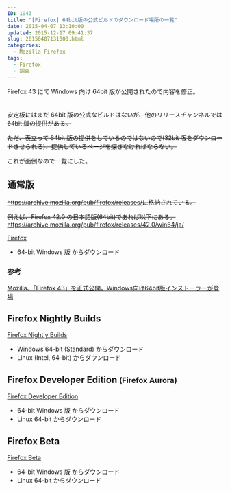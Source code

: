 ```yaml
---
ID: 1943
title: "[Firefox] 64bit版の公式ビルドのダウンロード場所の一覧"
date: 2015-04-07 13:10:00
updated: 2015-12-17 09:41:37
slug: 20150407131000.html
categories:
  - Mozilla Firefox
tags:
  - Firefox
  - 調査
---
```


Firefox 43 にて Windows 向け 64bit 版が公開されたので内容を修正。<span style="color:transparent">(この記事も役割を終えた)</span>

<s>安定板にはまだ 64bit 版の公式なビルドはないが、他のリリースチャンネルでは 64bit 版の提供がある。</s>

<s>ただ、表立って 64bit 版の提供をしているのではないので(32bit 版をダウンロードさせられる)、提供しているページを探さなければならない。</s>

これが面倒なので一覧にした。

<!--more-->
<h2>通常版</h2>
<s><a href="https://archive.mozilla.org/pub/firefox/releases/">https://archive.mozilla.org/pub/firefox/releases/</a>に格納されている。</s>

<s>例えば、Firefox 42.0 の日本語版(64bit)であれば以下にある。
<a href="https://archive.mozilla.org/pub/firefox/releases/42.0/win64/ja/">https://archive.mozilla.org/pub/firefox/releases/42.0/win64/ja/</a></s>

<a href="https://www.mozilla.org/ja/firefox/all/?q=Japanese,%20%E6%97%A5%E6%9C%AC%E8%AA%9E">Firefox</a>

<ul>
<li>64-bit Windows 版 からダウンロード</li>
</ul>

<h3>参考</h3>
<a href="http://www.forest.impress.co.jp/docs/news/20151216_735629.html">Mozilla、「Firefox 43」を正式公開。Windows向け64bit版インストーラーが登場 </a>

<h2>Firefox Nightly Builds</h2>
<a href="https://nightly.mozilla.org/">Firefox Nightly Builds</a>
<ul>
<li>Windows 64-bit (Standard) からダウンロード</li>
<li>Linux (Intel, 64-bit) からダウンロード</li>
</ul>

<h2>Firefox Developer Edition <small>(Firefox Aurora)</small></h2>
<a href="https://www.mozilla.org/ja/firefox/developer/all/?q=Japanese,%20%E6%97%A5%E6%9C%AC%E8%AA%9E">Firefox Developer Edition</a>
<ul>
<li>64-bit Windows 版 からダウンロード</li>
<li>Linux 64-bit からダウンロード</li>
</ul>

<h2>Firefox Beta</h2>
<a href="https://www.mozilla.org/ja/firefox/beta/all/?q=Japanese,%20%E6%97%A5%E6%9C%AC%E8%AA%9E">Firefox Beta</a>
<ul>
<li>64-bit Windows 版 からダウンロード</li>
<li>Linux 64-bit からダウンロード</li>
</ul>

